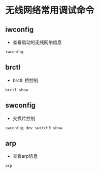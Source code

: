 
# 无线网络常用调试命令

## iwconfig

* 查看启动的无线网络信息

```shell
iwconfig
```

## brctl

* brctl: 桥控制

```shell
brctl show
```

## swconfig

* 交换片控制

```shell
swconfig dev switch0 show
```

## arp

* 查看arp信息

```
arp
```

